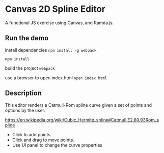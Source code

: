 # Canvas 2D Spline Editor

A functional JS exercise using Canvas, and Ramda.js.

## Run the demo

install dependencies
`npm install -g webpack`

`npm install`

build the project
`webpack`

use a browser to open index.html
`open index.html`

## Description

This editor renders a Catmull-Rom spline curve given a set of points and options by the user.

https://en.wikipedia.org/wiki/Cubic_Hermite_spline#Catmull.E2.80.93Rom_spline

* Click to add points.
* Click and drag to move points.
* Use UI panel to change the curve properties.





